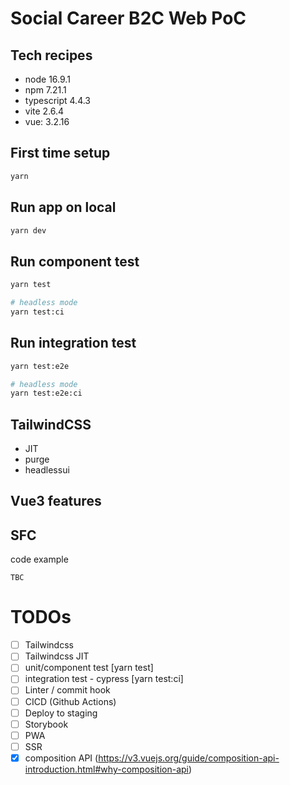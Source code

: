 # Social Career B2C Web PoC

## Tech recipes

- node 16.9.1
- npm 7.21.1
- typescript 4.4.3
- vite 2.6.4
- vue: 3.2.16

## First time setup

```sh
yarn
```

## Run app on local

```sh
yarn dev
```

## Run component test

```sh
yarn test

# headless mode
yarn test:ci
```

## Run integration test

```sh
yarn test:e2e

# headless mode
yarn test:e2e:ci
```

## TailwindCSS

- JIT
- purge
- headlessui

## Vue3 features

## SFC

code example

```vue
TBC
```

# TODOs

- [ ] Tailwindcss
- [ ] Tailwindcss JIT
- [ ] unit/component test [yarn test]
- [ ] integration test - cypress [yarn test:ci]
- [ ] Linter / commit hook
- [ ] CICD (Github Actions)
- [ ] Deploy to staging
- [ ] Storybook
- [ ] PWA
- [ ] SSR
- [x] composition API (https://v3.vuejs.org/guide/composition-api-introduction.html#why-composition-api)
